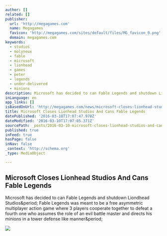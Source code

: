 ```yaml
---
author: []
related: []
publisher:
  url: 'http://megagames.com'
  name: Megagames
  favicon: 'http://megagames.com/sites/default/files/MG_favicon_0.png'
  domain: megagames.com
keywords:
  - studios
  - molyneux
  - fable
  - microsoft
  - lionhead
  - games
  - peter
  - legends
  - under-delivered
  - minions
description: Microsoft has decided to can Fable Legends and shutdown Liondhead Studios. Fable Legends was meant to be a free asymmetric multiplayer action game where 3 players cooperate together to defeat a fourth one who assumes the role of an evil battle master and directs his minions in a tower defense like manner.
inLanguage: en
app_links: []
isBasedOnUrl: 'http://megagames.com/news/microsoft-closes-lionhead-studios-and-cans-fable-legends'
title: Microsoft Closes Lionhead Studios And Cans Fable Legends
datePublished: '2016-03-10T17:07:47.978Z'
dateModified: '2016-03-10T17:07:05.371Z'
sourcePath: _posts/2016-03-10-microsoft-closes-lionhead-studios-and-cans-fable-legends.md
published: true
inFeed: true
hasPage: false
inNav: false
_context: 'http://schema.org'
_type: MediaObject

---
```

<article style=""><h1>Microsoft Closes Lionhead Studios And Cans Fable Legends</h1><p>Microsoft has decided to can Fable Legends and shutdown Liondhead Studios&amp;period; Fable Legends was meant to be a free asymmetric multiplayer action game where 3 players cooperate together to defeat a fourth one who assumes the role of an evil battle master and directs his minions in a tower defense like manner&amp;period;</p><img src="http://megagames.com/sites/default/files/game-content-images/fable%20legends%20ogre-inga-leech-sterling.jpg" /></article>
